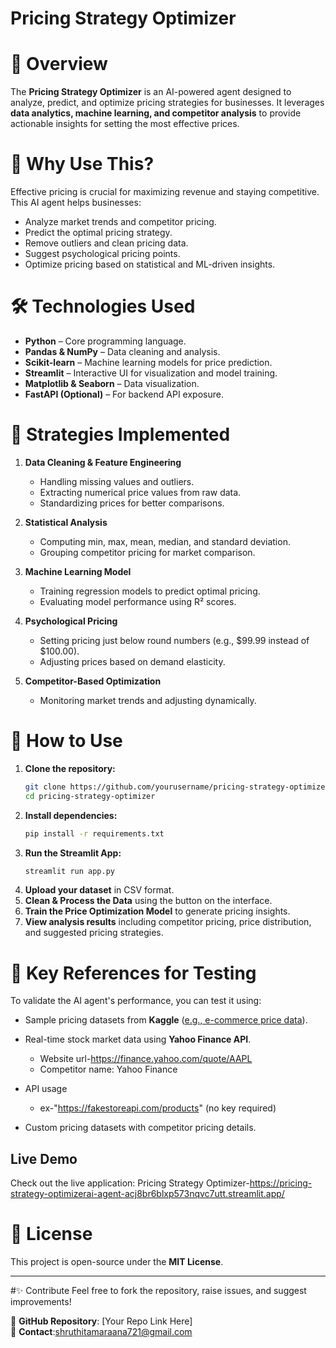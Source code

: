 # Pricing Strategy Optimizer

# 🚀 Overview
The **Pricing Strategy Optimizer** is an AI-powered agent designed to analyze, predict, and optimize pricing strategies for businesses. It leverages **data analytics, machine learning, and competitor analysis** to provide actionable insights for setting the most effective prices.

# 🎯 Why Use This?
Effective pricing is crucial for maximizing revenue and staying competitive. This AI agent helps businesses:
- Analyze market trends and competitor pricing.
- Predict the optimal pricing strategy.
- Remove outliers and clean pricing data.
- Suggest psychological pricing points.
- Optimize pricing based on statistical and ML-driven insights.

# 🛠️ Technologies Used
- **Python** – Core programming language.
- **Pandas & NumPy** – Data cleaning and analysis.
- **Scikit-learn** – Machine learning models for price prediction.
- **Streamlit** – Interactive UI for visualization and model training.
- **Matplotlib & Seaborn** – Data visualization.
- **FastAPI (Optional)** – For backend API exposure.

# 📌 Strategies Implemented
1. **Data Cleaning & Feature Engineering**  
   - Handling missing values and outliers.
   - Extracting numerical price values from raw data.
   - Standardizing prices for better comparisons.

2. **Statistical Analysis**  
   - Computing min, max, mean, median, and standard deviation.
   - Grouping competitor pricing for market comparison.

3. **Machine Learning Model**  
   - Training regression models to predict optimal pricing.
   - Evaluating model performance using R² scores.

4. **Psychological Pricing**  
   - Setting pricing just below round numbers (e.g., $99.99 instead of $100.00).
   - Adjusting prices based on demand elasticity.

5. **Competitor-Based Optimization**  
   - Monitoring market trends and adjusting dynamically.

# 🔧 How to Use
1. **Clone the repository:**  
   ```bash
   git clone https://github.com/yourusername/pricing-strategy-optimizer.git
   cd pricing-strategy-optimizer
   ```
2. **Install dependencies:**  
   ```bash
   pip install -r requirements.txt
   ```
3. **Run the Streamlit App:**  
   ```bash
   streamlit run app.py
   ```
4. **Upload your dataset** in CSV format.
5. **Clean & Process the Data** using the button on the interface.
6. **Train the Price Optimization Model** to generate pricing insights.
7. **View analysis results** including competitor pricing, price distribution, and suggested pricing strategies.

# 🔬 Key References for Testing
To validate the AI agent's performance, you can test it using:
- Sample pricing datasets from **Kaggle** ([e.g., e-commerce price data](https://www.kaggle.com/datasets)).
- Real-time stock market data using **Yahoo Finance API**.
  - Website url-https://finance.yahoo.com/quote/AAPL
  - Competitor name: Yahoo Finance

- API usage
  - ex-"https://fakestoreapi.com/products" (no key required)
- Custom pricing datasets with competitor pricing details.
## Live Demo

Check out the live application: Pricing Strategy Optimizer-https://pricing-strategy-optimizerai-agent-acj8br6blxp573nqvc7utt.streamlit.app/

# 📜 License
This project is open-source under the **MIT License**.

---
#✨ Contribute
Feel free to fork the repository, raise issues, and suggest improvements!

🔗 **GitHub Repository**: [Your Repo Link Here]  
📧 **Contact**:shruthitamaraana721@gmail.com

